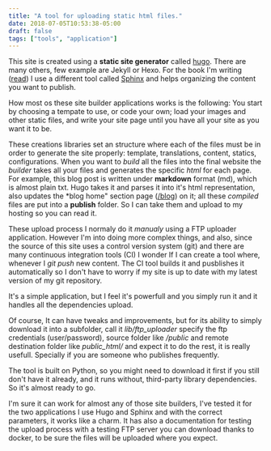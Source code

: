 ```yaml
---
title: "A tool for uploading static html files."
date: 2018-07-05T10:53:38-05:00
draft: false
tags: ["tools", "application"]
---
```


This site is created using a **static site generator** called [hugo](https://gohugo.com). There are many others, few example
are Jekyll or Hexo. For the book I'm writing ([read](https://djangorest.jaconsta.com/)) I use a different tool called 
[Sphinx](http://www.sphinx-doc.org/en/master/) and helps organizing the content you want to publish.

How most os these site builder applications works is the following: You start by choosing a tempate to use, or code your own; load your
images and other static files, and write your site page until you have all your site as you want it to be.

These creations libraries set an structure where each of the files must be in order to generate the site properly:
template, translations, content, statics, configurations. When you want to *build* all the files into the final website
the *builder* takes all your files and generates the specific *html* for each page. For example, this blog post is written
under **markdown** format (md), which is almost plain txt. Hugo takes it and parses it into it's html representation, also 
updates the *blog home" section page ([/blog](/blog)) on it; all these *compiled* files are put into a **publish** folder.
So I can take them and upload to my hosting so you can read it.

These upload process I normaly do it *manualy* using a FTP uploader application. However I'm into doing more complex things, 
and also, since the source of this site uses a control version system (git) and there are many continuous integration tools (CI)
I wonder If I can create a tool where, whenever I *git push* new content. The CI tool builds it and pusblishes it automatically
so I don't have to worry if my site is up to date with my latest version of my git repository.

It's a simple application, but I feel it's powerfull and you simply run it and it handles all the dependencies upload.

Of course, It can have tweaks and improvements, but for its ability to simply download it into a subfolder, call it *lib/ftp_uploader*
specify the ftp credentials (user/password), source folder like */public* and remote destination folder like *public_html/* and expect it 
to do the rest, it is really usefull. Specially if you are someone who publishes frequently.

The tool is built on Python, so you might need to download it first if you still don't have it already, and it runs without,
third-party library dependencies. So it's almost ready to go.

I'm sure it can work for almost any of those site builders, I've tested it for the two applications I use Hugo and Sphinx and with the
correct parameters, it works like a charm. It has also a documentation for testing the upload process with a testing FTP server you can
download thanks to docker, to be sure the files will be uploaded where you expect.
